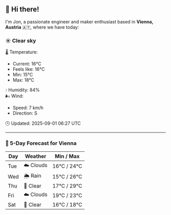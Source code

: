 ## 👋 Hi there!

I'm Jon, a passionate engineer and maker enthusiast based in **Vienna, Austria** 🇦🇹, where we have today:

### ☀️ Clear sky 

🌡️ Temperature: 
* Current: 16°C
* Feels like: 16°C
* Min: 15°C 
* Max: 18°C  

💧 Humidity: 84%  
🌬️ Wind: 
* Speed: 7 km/h 
* Direction: S  

🕒 Updated: 2025-09-01 06:27 UTC

---

### 📅 5-Day Forecast for Vienna

| Day | Weather | Min / Max |
|-----|---------|------------|
| Tue | ☁️ Clouds | 16°C / 24°C |
| Wed | 🌦️ Rain | 15°C / 26°C |
| Thu | 🌙 Clear | 17°C / 29°C |
| Fri | ☁️ Clouds | 19°C / 23°C |
| Sat | 🌙 Clear | 16°C / 18°C |
